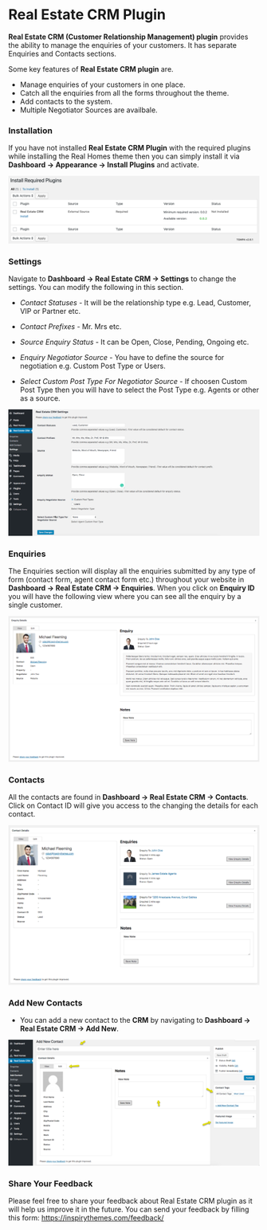 # Real Estate CRM Plugin

**Real Estate CRM (Customer Relationship Management) plugin** provides the ability to manage the enquiries of your customers. It has separate Enquiries and Contacts sections.

Some key features of **Real Estate CRM plugin** are.

- Manage enquiries of your customers in one place.
- Catch all the enquiries from all the forms throughout the theme.
- Add contacts to the system.
- Multiple Negotiator Sources are availbale.

### **Installation**

If you have not installed **Real Estate CRM Plugin** with the required plugins while installing the Real Homes theme then you can simply install it via **Dashboard → Appearance → Install Plugins** and activate.

![Real Estate CRM Plugin](images/real-estate-crm/installation.png)

### **Settings**

Navigate to **Dashboard → Real Estate CRM → Settings** to change the settings. You can modify the following in this section.

- *Contact Statuses* - It will be the relationship type e.g. Lead, Customer, VIP or Partner etc.
 
- *Contact Prefixes* - Mr. Mrs etc.
 
- *Source Enquiry Status* - It can be Open, Close, Pending, Ongoing etc.
 
- *Enquiry Negotiator Source* - You have to define the source for negotiation e.g. Custom Post Type or Users.

- *Select Custom Post Type For Negotiator Source* - If choosen Custom Post Type then you will have to select the Post Type e.g. Agents or other as a source.

![Real Estate CRM Plugin](images/real-estate-crm/crm-settings.gif)

### **Enquiries**

The Enquiries section will display all the enquiries submitted by any type of form (contact form, agent contact form etc.) throughout your website in **Dashboard → Real Estate CRM → Enquiries**. When you click on **Enquiry ID** you will have the following view where you can see all the enquiry by a single customer.

![Real Estate CRM Plugin](images/real-estate-crm/enquiry-view.png)

### **Contacts**

All the contacts are found in **Dashboard → Real Estate CRM → Contacts**. Click on Contact ID will give you access to the changing the details for each contact.

![Real Estate CRM Plugin](images/real-estate-crm/contact-view.gif)

### **Add New Contacts**

- You can add a new contact to the **CRM** by navigating to **Dashboard → Real Estate CRM → Add New**.

![Real Estate CRM Plugin](images/real-estate-crm/crm-add-new-contact.png)

### **Share Your Feedback**

Please feel free to share your feedback about Real Estate CRM plugin as it will help us improve it in the future. You can send your feedback by filling this form: https://inspirythemes.com/feedback/